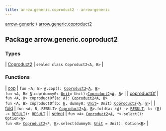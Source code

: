 ```yaml
---
title: arrow.generic.coproduct2 - arrow-generic
---
```


[arrow-generic](../index.html) / [arrow.generic.coproduct2](./index.html)

## Package arrow.generic.coproduct2

### Types

| [Coproduct2](-coproduct2.html) | `sealed class Coproduct2<A, B>` |

### Functions

| [cop](cop.html) | `fun <A, B> `[`A`](cop.html#A)`.cop(): `[`Coproduct2`](-coproduct2.html)`<`[`A`](cop.html#A)`, `[`B`](cop.html#B)`>`<br>`fun <A, B> `[`B`](cop.html#B)`.cop(dummy0: `[`Unit`](https://kotlinlang.org/api/latest/jvm/stdlib/kotlin/-unit/index.html)` = Unit): `[`Coproduct2`](-coproduct2.html)`<`[`A`](cop.html#A)`, `[`B`](cop.html#B)`>` |
| [coproductOf](coproduct-of.html) | `fun <A, B> coproductOf(a: `[`A`](coproduct-of.html#A)`): `[`Coproduct2`](-coproduct2.html)`<`[`A`](coproduct-of.html#A)`, `[`B`](coproduct-of.html#B)`>`<br>`fun <A, B> coproductOf(b: `[`B`](coproduct-of.html#B)`, dummy0: `[`Unit`](https://kotlinlang.org/api/latest/jvm/stdlib/kotlin/-unit/index.html)` = Unit): `[`Coproduct2`](-coproduct2.html)`<`[`A`](coproduct-of.html#A)`, `[`B`](coproduct-of.html#B)`>` |
| [fold](fold.html) | `fun <A, B, RESULT> `[`Coproduct2`](-coproduct2.html)`<`[`A`](fold.html#A)`, `[`B`](fold.html#B)`>.fold(a: (`[`A`](fold.html#A)`) -> `[`RESULT`](fold.html#RESULT)`, b: (`[`B`](fold.html#B)`) -> `[`RESULT`](fold.html#RESULT)`): `[`RESULT`](fold.html#RESULT) |
| [select](select.html) | `fun <A> `[`Coproduct2`](-coproduct2.html)`<`[`A`](select.html#A)`, *>.select(): Option<`[`A`](select.html#A)`>`<br>`fun <B> `[`Coproduct2`](-coproduct2.html)`<*, `[`B`](select.html#B)`>.select(dummy0: `[`Unit`](https://kotlinlang.org/api/latest/jvm/stdlib/kotlin/-unit/index.html)` = Unit): Option<`[`B`](select.html#B)`>` |

